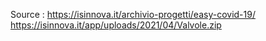 Source : https://isinnova.it/archivio-progetti/easy-covid-19/
https://isinnova.it/app/uploads/2021/04/Valvole.zip
